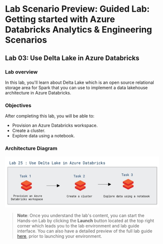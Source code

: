# Lab Scenario Preview: Guided Lab: Getting started with Azure Databricks Analytics & Engineering Scenarios


## Lab 03: Use Delta Lake in Azure Databricks

### Lab overview

In this lab, you'll learn about Delta Lake which is an open source relational storage area for Spark that you can use to implement a data lakehouse architecture in Azure Databricks.

### Objectives

After completing this lab, you will be able to:

 - Provision an Azure Databricks workspace.
 - Create a cluster.
 - Explore data using a notebook.

 
### Architecture Diagram

   ![Azure portal with a cloud shell pane](./media/lab25.png)

>**Note**: Once you understand the lab's content, you can start the Hands-on Lab by clicking the **Launch** button located at the top right corner which leads you to the lab environment and lab guide interface. You can also have a detailed preview of the full lab guide [here](https://experience.cloudlabs.ai/#/labguidepreview/d36f08cf-bd2d-4d09-bdc0-691982c87880), prior to launching your environment.
